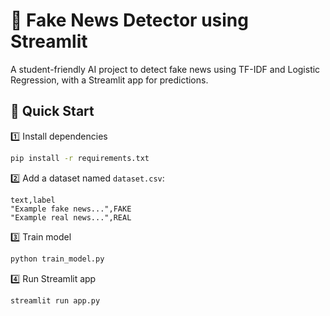 # 📰 Fake News Detector using Streamlit

A student-friendly AI project to detect fake news using TF-IDF and Logistic Regression, with a Streamlit app for predictions.

## 🚀 Quick Start

1️⃣ Install dependencies
```bash
pip install -r requirements.txt
```

2️⃣ Add a dataset named `dataset.csv`:
```
text,label
"Example fake news...",FAKE
"Example real news...",REAL
```

3️⃣ Train model
```bash
python train_model.py
```

4️⃣ Run Streamlit app
```bash
streamlit run app.py
```
